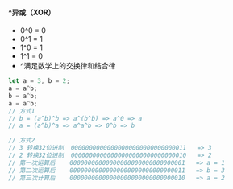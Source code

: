 #### ^异或（XOR）

- 0^0 = 0
- 0^1 = 1
- 1^0 = 1
- 1^1 = 0
- ^满足数学上的交换律和结合律

```javascript
let a = 3, b = 2;
a = a^b;
b = a^b;
a = a^b;
// 方式1
// b = (a^b)^b => a^(b^b) => a^0 => a
// a = (a^b)^a => a^a^b => 0^b => b

// 方式2
// 3 转换32位进制  00000000000000000000000000000011   => 3
// 2 转换32位进制  00000000000000000000000000000010   => 2
// 第一次运算后    00000000000000000000000000000001   => a = 1
// 第二次运算后    00000000000000000000000000000011   => b = 3
// 第三次计算后    00000000000000000000000000000010   => a = 2

```

